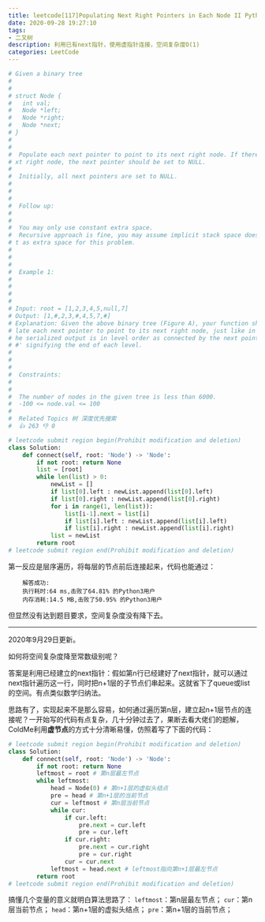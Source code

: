 ```yaml
---
title: leetcode[117]Populating Next Right Pointers in Each Node II Python3实现
date: 2020-09-28 19:27:10
tags: 
- 二叉树
description: 利用已有next指针，使用虚指针连接，空间复杂度O(1)
categories: LeetCode
---
```


```python
# Given a binary tree 
# 
#  
# struct Node {
#   int val;
#   Node *left;
#   Node *right;
#   Node *next;
# }
#  
# 
#  Populate each next pointer to point to its next right node. If there is no ne
# xt right node, the next pointer should be set to NULL. 
# 
#  Initially, all next pointers are set to NULL. 
# 
#  
# 
#  Follow up: 
# 
#  
#  You may only use constant extra space. 
#  Recursive approach is fine, you may assume implicit stack space does not coun
# t as extra space for this problem. 
#  
# 
#  
#  Example 1: 
# 
#  
# 
#  
# Input: root = [1,2,3,4,5,null,7]
# Output: [1,#,2,3,#,4,5,7,#]
# Explanation: Given the above binary tree (Figure A), your function should popu
# late each next pointer to point to its next right node, just like in Figure B. T
# he serialized output is in level order as connected by the next pointers, with '
# #' signifying the end of each level.
#  
# 
#  
#  Constraints: 
# 
#  
#  The number of nodes in the given tree is less than 6000. 
#  -100 <= node.val <= 100 
#  
#  Related Topics 树 深度优先搜索 
#  👍 263 👎 0

# leetcode submit region begin(Prohibit modification and deletion)
class Solution:
    def connect(self, root: 'Node') -> 'Node':
        if not root: return None
        list = [root]
        while len(list) > 0:
            newList = []
            if list[0].left : newList.append(list[0].left)
            if list[0].right : newList.append(list[0].right)
            for i in range(1, len(list)):
                list[i-1].next = list[i]
                if list[i].left : newList.append(list[i].left)
                if list[i].right : newList.append(list[i].right)
            list = newList
        return root
# leetcode submit region end(Prohibit modification and deletion)

```
第一反应是层序遍历，将每层的节点前后连接起来，代码也能通过：

		解答成功:
		执行耗时:64 ms,击败了64.81% 的Python3用户
		内存消耗:14.5 MB,击败了50.95% 的Python3用户

但显然没有达到题目要求，空间复杂度没有降下去。

---

2020年9月29日更新。

如何将空间复杂度降至常数级别呢？

答案是利用已经建立的next指针：假如第n行已经建好了next指针，就可以通过next指针遍历这一行，同时把n+1层的子节点们串起来。这就省下了queue或list的空间。有点类似数学归纳法。

思路有了，实现起来不是那么容易，如何通过遍历第n层，建立起n+1层节点的连接呢？一开始写的代码有点复杂，几十分钟过去了，果断去看大佬们的题解，ColdMe利用**虚节点**的方式十分清晰易懂，仿照着写了下面的代码：

```python
# leetcode submit region begin(Prohibit modification and deletion)
class Solution:
    def connect(self, root: 'Node') -> 'Node':
        if not root: return None
        leftmost = root # 第n层最左节点
        while leftmost:
            head = Node(0) # 第n+1层的虚拟头结点
            pre = head # 第n+1层的当前节点
            cur = leftmost # 第n层当前节点
            while cur:
                if cur.left:
                    pre.next = cur.left
                    pre = cur.left
                if cur.right:
                    pre.next = cur.right
                    pre = cur.right
                cur = cur.next
            leftmost = head.next # leftmost指向第n+1层最左节点
        return root
# leetcode submit region end(Prohibit modification and deletion)
```
搞懂几个变量的意义就明白算法思路了：
`leftmost`：第n层最左节点；
`cur`：第n层当前节点；
`head`：第n+1层的虚拟头结点；
`pre`：第n+1层的当前节点；